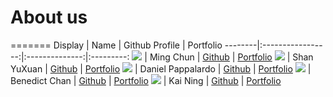 # About us

=======
Display |       Name        | Github Profile | Portfolio 
--------|:-----------------:|:--------------:|:---------:
![](https://via.placeholder.com/100.png?text=Photo) |     Ming Chun     | [Github](https://github.com/mcmc101001) | [Portfolio](docs/team/johndoe.md)
![](https://via.placeholder.com/100.png?text=Photo) |    Shan YuXuan    | [Github](https://github.com/) | [Portfolio](docs/team/johndoe.md)
![](https://via.placeholder.com/100.png?text=Photo) | Daniel Pappalardo | [Github](https://github.com/) | [Portfolio](docs/team/johndoe.md)
![](https://via.placeholder.com/100.png?text=Photo) |   Benedict Chan   | [Github](https://github.com/BenedictChannn) | [Portfolio](team/benedictchannn.md)
![](https://via.placeholder.com/100.png?text=Photo) |      Kai Ning      | [Github](https://github.com/) | [Portfolio](docs/team/johndoe.md)

